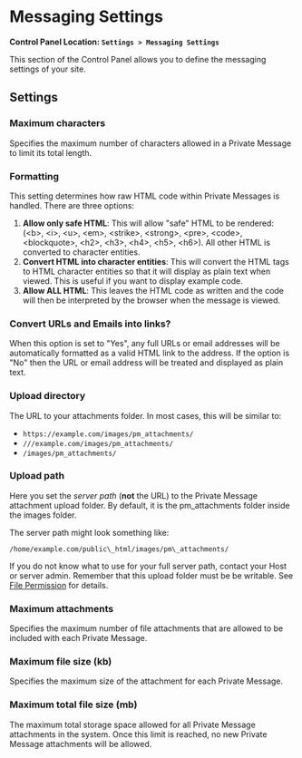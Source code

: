 <!--
    This source file is part of the open source project
    ExpressionEngine User Guide (https://github.com/ExpressionEngine/ExpressionEngine-User-Guide)

    @link      https://expressionengine.com/
    @copyright Copyright (c) 2003-2020, Packet Tide, LLC (https://www.packettide.com)
    @license   https://expressionengine.com/license Licensed under Apache License, Version 2.0
-->

# Messaging Settings

**Control Panel Location: `Settings > Messaging Settings`**

This section of the Control Panel allows you to define the messaging settings of your site.

## Settings

### Maximum characters

Specifies the maximum number of characters allowed in a Private Message to limit its total length.

### Formatting

This setting determines how raw HTML code within Private Messages is handled. There are three options:

1.  **Allow only safe HTML**: This will allow "safe" HTML to be rendered: (&lt;b&gt;, &lt;i&gt;, &lt;u&gt;, &lt;em&gt;, &lt;strike&gt;, &lt;strong&gt;, &lt;pre&gt;, &lt;code&gt;, &lt;blockquote&gt;, &lt;h2&gt;, &lt;h3&gt;, &lt;h4&gt;, &lt;h5&gt;, &lt;h6&gt;). All other HTML is converted to character entities.
2.  **Convert HTML into character entities**: This will convert the HTML tags to HTML character entities so that it will display as plain text when viewed. This is useful if you want to display example code.
3.  **Allow ALL HTML**: This leaves the HTML code as written and the code will then be interpreted by the browser when the message is viewed.

### Convert URLs and Emails into links?

When this option is set to "Yes", any full URLs or email addresses will be automatically formatted as a valid HTML link to the address. If the option is "No" then the URL or email address will be treated and displayed as plain text.

### Upload directory

The URL to your attachments folder. In most cases, this will be similar to:

- `https://example.com/images/pm_attachments/`
- `///example.com/images/pm_attachments/`
- `/images/pm_attachments/`

### Upload path

Here you set the _server path_ (**not** the URL) to the Private Message attachment upload folder. By default, it is the pm_attachments folder inside the images folder.

The server path might look something like:

    /home/example.com/public\_html/images/pm\_attachments/

If you do not know what to use for your full server path, contact your Host or server admin. Remember that this upload folder must be be writable. See [File Permission](troubleshooting/general.md#file-permissions) for details.

### Maximum attachments

Specifies the maximum number of file attachments that are allowed to be included with each Private Message.

### Maximum file size (kb)

Specifies the maximum size of the attachment for each Private Message.

### Maximum total file size (mb)

The maximum total storage space allowed for all Private Message attachments in the system. Once this limit is reached, no new Private Message attachments will be allowed.
